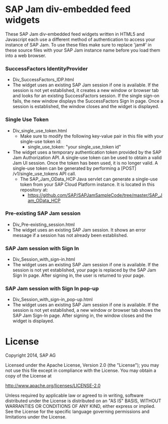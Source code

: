 SAP Jam div-embedded feed widgets
=======================

These SAP Jam div-embedded feed widgets written in HTML5 and Javascript each use a different method of authentication to access your instance of SAP Jam. To use these files make sure to replace 'jam#' in these source files with your SAP Jam instance name before you load them into a web browser.

### SuccessFactors IdentityProvider
* Div_SuccessFactors_IDP.html
* The widget uses an existing SAP Jam session if one is available. If the session is not yet established, it creates a new window or browser tab and looks for an existing SuccessFactors session. If the single sign-on fails, the new window displays the SuccessFactors Sign In page. Once a session is established, the window closes and the widget is displayed.

### Single Use Token
* Div_single_use_token.html
  * Make sure to modify the following key-value pair in this file with your single-use token id:
    * single_use_token: "your single_use_token id"
* The widget uses a temporary authentication token provided by the SAP Jam Authorization API. A single-use token can be used to obtain a valid Jam UI session. Once the token has been used, it is no longer valid. A single-use token can be generated by performing a [POST] /v1/single_use_tokens API call.
  * The SAP_Jam_OData_HCP Java servlet can generate a single-use token from your SAP Cloud Platform instance. It is located in this repository at:
    * https://github.com/SAP/SAPJamSampleCode/tree/master/SAP_Jam_OData_HCP

### Pre-existing SAP Jam session
* Div_Pre-existing_session.html
* The widget uses an existing SAP Jam session. It shows an error message if a session has not already been established.

### SAP Jam session with Sign In
* Div_Session_with_sign-in.html
* The widget uses an existing SAP Jam session if one is available. If the session is not yet established, your page is replaced by the SAP Jam Sign In page. After signing in, the user is returned to your page.

### SAP Jam session with Sign In pop-up
* Div_Session_with_sign-in_pop-up.html
* The widget uses an existing SAP Jam session if one is available. If the session is not yet established, a new window or browser tab shows the SAP Jam Sign-In page. After signing in, the window closes and the widget is displayed.


# License
Copyright 2014, SAP AG

Licensed under the Apache License, Version 2.0 (the "License");
you may not use this file except in compliance with the License.
You may obtain a copy of the License at

   http://www.apache.org/licenses/LICENSE-2.0

Unless required by applicable law or agreed to in writing, software
distributed under the License is distributed on an "AS IS" BASIS,
WITHOUT WARRANTIES OR CONDITIONS OF ANY KIND, either express or implied.
See the License for the specific language governing permissions and
limitations under the License.